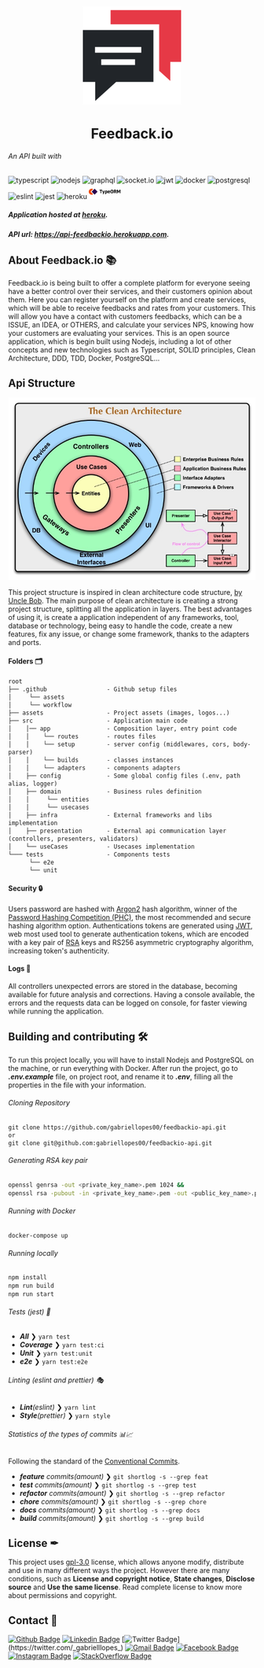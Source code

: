 <p align="center"> <img src="./.github/assets/logo.svg" width="200" /> </p>
<h1 align="center"> Feedback.io </h1>

###### An API built with

<p>
  <img src="https://cdn.svgporn.com/logos/typescript-icon.svg" alt="typescript" width="30" height="30"/>
  <img src="https://cdn.svgporn.com/logos/nodejs-icon.svg" alt="nodejs" width="30" height="30"/>
  <img src="https://cdn.svgporn.com/logos/graphql.svg" alt="graphql" width="30" height="30"/>
  <img src="https://cdn.svgporn.com/logos/socket.io.svg" alt="socket.io" width="30" height="30"/>
  <img src="https://jwt.io/img/pic_logo.svg" alt="jwt" width="30" height="30"/>
  <img src="https://cdn.svgporn.com/logos/docker-icon.svg" alt="docker" width="30" height="30"/>
  <img src="https://cdn.svgporn.com/logos/postgresql.svg" alt="postgresql" width="30" height="30"/>
  <img src="https://cdn.svgporn.com/logos/eslint.svg" alt="eslint" width="30" height="30"/>
  <img src="https://cdn.svgporn.com/logos/jest.svg" alt="jest" height="30">
  <img src="https://cdn.svgporn.com/logos/heroku-icon.svg" alt="heroku" height="30">
  <img src="https://github.com/typeorm/typeorm/raw/master/resources/logo_big.png" alt="typeorm" height="30">
</p>

##### Application hosted at _[heroku](https://www.heroku.com/)_.

##### API url: _https://api-feedbackio.herokuapp.com_.

<h2> About Feedback.io 📚 </h2>

<p>
  Feedback.io is being built to offer a complete platform for everyone seeing have a better control over their services, and their customers opinion about them. Here you can register yourself on the platform and create services, which will be able to receive feedbacks and rates from your customers. This will allow you have a contact with customers feedbacks, which can be a ISSUE, an IDEA, or OTHERS, and calculate your services NPS, knowing how your customers are evaluating your services. This is an open source application, which is begin built using Nodejs, including a lot of other concepts and new technologies such as Typescript, SOLID principles, Clean Architecture, DDD, TDD, Docker, PostgreSQL...
</p>

## Api Structure

![Clean Architecture Schema](.github/assets/clean-architecture.jpg)

This project structure is inspired in clean architecture code structure, [by Uncle Bob](https://blog.cleancoder.com/uncle-bob/2012/08/13/the-clean-architecture.html). The main purpose of clean architecture is creating a strong project structure, splitting all the application in layers. The best advantages of using it, is create a application independent of any frameworks, tool, database or technology, being easy to handle the code, create a new features, fix any issue, or change some framework, thanks to the adapters and ports.

#### Folders 🗂

```
root
├── .github                 - Github setup files
│     └── assets
│     └── workflow
├── assets                  - Project assets (images, logos...)
├── src                     - Application main code
│    │── app                - Composition layer, entry point code
│    │    └── routes        - routes files
│    │    └── setup         - server config (middlewares, cors, body-parser)
│    │    └── builds        - classes instances
│    │    └── adapters      - components adapters
│    ├── config             - Some global config files (.env, path alias, logger)
│    ├── domain             - Business rules definition
│    │     └── entities
│    │     └── usecases
│    ├── infra              - External frameworks and libs implementation
│    ├── presentation       - External api communication layer (controllers, presenters, validators)
│    └── useCases           - Usecases implementation
└─── tests                  - Components tests
      └── e2e
      └── unit
```

#### Security 🔒

Users password are hashed with [Argon2](https://github.com/P-H-C/phc-winner-argon2) hash algorithm, winner of the [Password Hashing Competition (PHC)](https://www.password-hashing.net/), the most recommended and secure hashing algorithm option.
Authentications tokens are generated using [JWT](https://jwt.io/), web most used tool to generate authentication tokens, which are encoded with a key pair of [RSA](<https://en.wikipedia.org/wiki/RSA_(cryptosystem)>) keys and RS256 asymmetric cryptography algorithm, increasing token's authenticity.

#### Logs 📜

All controllers unexpected errors are stored in the database, becoming available for future analysis and corrections. Having a console available, the errors and the requests data can be logged on console, for faster viewing while running the application.

## Building and contributing 🛠

To run this project locally, you will have to install Nodejs and PostgreSQL on the machine, or run everything with Docker. After run the project, go to **_.env.example_** file, on project root, and rename it to **_.env_**, filling all the properties in the file with your information.

###### Cloning Repository

```git
git clone https://github.com/gabriellopes00/feedbackio-api.git
or
git clone git@github.com:gabriellopes00/feedbackio-api.git
```

###### Generating RSA key pair

```bash
openssl genrsa -out <private_key_name>.pem 1024 &&
openssl rsa -pubout -in <private_key_name>.pem -out <public_key_name>.pem
```

###### Running with Docker

```docker
docker-compose up
```

###### Running locally

```bash
npm install
npm run build
npm run start
```

###### Tests (jest) 🧪

- _**All**_ ❯ `yarn test`
- _**Coverage**_ ❯ `yarn test:ci`
- _**Unit**_ ❯ `yarn test:unit`
- _**e2e**_ ❯ `yarn test:e2e`

###### Linting (eslint and prettier) 🎭

- _**Lint**(eslint)_ ❯ `yarn lint`
- _**Style**(prettier)_ ❯ `yarn style`

###### Statistics of the types of commits 📊📈

Following the standard of the [Conventional Commits](https://www.conventionalcommits.org/).

- _**feature** commits(amount)_ ❯ `git shortlog -s --grep feat`
- _**test** commits(amount)_ ❯ `git shortlog -s --grep test`
- _**refactor** commits(amount)_ ❯ `git shortlog -s --grep refactor`
- _**chore** commits(amount)_ ❯ `git shortlog -s --grep chore`
- _**docs** commits(amount)_ ❯ `git shortlog -s --grep docs`
- _**build** commits(amount)_ ❯ `git shortlog -s --grep build`

## License ✒

This project uses [gpl-3.0](https://github.com/gabriellopes00/feedbackio-api/blob/main/LICENSE.md) license, which allows anyone modify, distribute and use in many different ways the project. However there are many conditions, such as **License and copyright notice**, **State changes**, **Disclose source** and **Use the same license**. Read complete license to know more about permissions and copyright.

## Contact 📱

[![Github Badge](https://img.shields.io/badge/-Github-000?style=flat-square&logo=Github&logoColor=white&link=https://github.com/gabriellopes00)](https://github.com/gabriellopes00)
[![Linkedin Badge](https://img.shields.io/badge/-LinkedIn-blue?style=flat-square&logo=Linkedin&logoColor=white&link=https://www.linkedin.com/in/gabriel-lopes-6625631b0/)](https://www.linkedin.com/in/gabriel-lopes-6625631b0/)
[![Twitter Badge](https://img.shields.io/badge/-Twitter-1ca0f1?style=flat-square&labelColor=1ca0f1&logo=twitter&logoColor=white&link=https://twitter.com/_gabrielllopes_)](https://twitter.com/_gabrielllopes_)
[![Gmail Badge](https://img.shields.io/badge/-Gmail-D14836?&style=flat-square&logo=Gmail&logoColor=white&link=mailto:gabrielluislopes00@gmail.com)](mailto:gabrielluislopes00@gmail.com)
[![Facebook Badge](https://img.shields.io/badge/facebook-%231877F2.svg?&style=flat-square&logo=facebook&logoColor=white)](https://www.facebook.com/profile.php?id=100034920821684)
[![Instagram Badge](https://img.shields.io/badge/instagram-%23E4405F.svg?&style=flat-square&logo=instagram&logoColor=white)](https://www.instagram.com/_.gabriellopes/?hl=pt-br)
[![StackOverflow Badge](https://img.shields.io/badge/stack%20overflow-FE7A16?logo=stack-overflow&logoColor=white&style=flat-square)](https://stackoverflow.com/users/14099025/gabriel-lopes?tab=profile)
